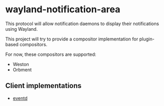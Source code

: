 wayland-notification-area
=========================

This protocol will allow notification daemons to display their notifications using Wayland.

This project will try to provide a compositor implementation for plugin-based compositors.

For now, these compositors are supported:

* Weston
* Orbment


Client implementations
----------------------

* [eventd](http://www.eventd.org/)
